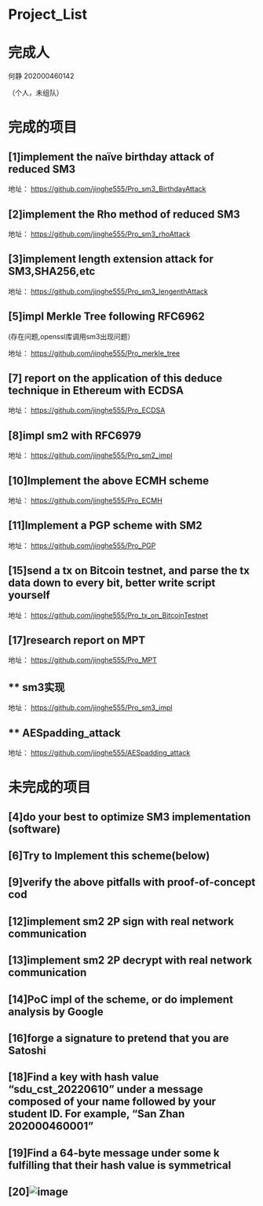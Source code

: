 # Project_List
# 完成人
何静 202000460142

（个人，未组队）
# 完成的项目
## [1]implement the naïve birthday attack of reduced SM3
地址： https://github.com/jinghe555/Pro_sm3_BirthdayAttack
## [2]implement the Rho method of reduced SM3
地址： https://github.com/jinghe555/Pro_sm3_rhoAttack
## [3]implement length extension attack for SM3,SHA256,etc
地址： https://github.com/jinghe555/Pro_sm3_lengenthAttack
## [5]impl Merkle Tree following RFC6962
(存在问题,openssl库调用sm3出现问题）

地址： https://github.com/jinghe555/Pro_merkle_tree
## [7] report on the application of this deduce technique in Ethereum with ECDSA
地址： https://github.com/jinghe555/Pro_ECDSA
## [8]impl sm2 with RFC6979
地址： https://github.com/jinghe555/Pro_sm2_impl
## [10]Implement the above ECMH scheme
地址： https://github.com/jinghe555/Pro_ECMH
## [11]Implement a PGP scheme with SM2
地址： https://github.com/jinghe555/Pro_PGP
## [15]send a tx on Bitcoin testnet, and parse the tx data down to every bit, better write script yourself
地址： https://github.com/jinghe555/Pro_tx_on_BitcoinTestnet
## [17]research report on MPT
地址： https://github.com/jinghe555/Pro_MPT
## ** sm3实现
地址： https://github.com/jinghe555/Pro_sm3_impl
## ** AESpadding_attack
地址： https://github.com/jinghe555/AESpadding_attack
# 未完成的项目
## [4]do your best to optimize SM3 implementation (software)
## [6]Try to Implement this scheme(below)
## [9]verify the above pitfalls with proof-of-concept cod
## [12]implement sm2 2P sign with real network communication
## [13]implement sm2 2P decrypt with real network communication
## [14]PoC impl of the scheme, or do implement analysis by Google
## [16]forge a signature to pretend that you are Satoshi
## [18]Find a key with hash value “sdu_cst_20220610” under a message composed of your name followed by your student ID. For example, “San Zhan 202000460001”
## [19]Find a 64-byte message under some k fulfilling that their hash value is symmetrical
## [20]![image](https://user-images.githubusercontent.com/104714591/181935830-d3a627b0-8210-424e-94f5-01402e69f7b0.png)
